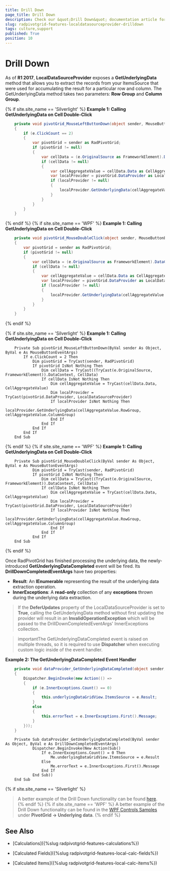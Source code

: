 ```yaml
---
title: Drill Down
page_title: Drill Down
description: Check our &quot;Drill Down&quot; documentation article for the RadPivotGrid {{ site.framework_name }} control.
slug: radpivotgrid-features-localdatasourceprovider-drilldown
tags: culture,support
published: True
position: 10
---
```


# Drill Down

As of **R1 2017**, **LocalDataSourceProvider** exposes a **GetUnderlyingData** method that allows you to extract the records from your ItemsSource that were used for accumulating the result for a particular row and column. The GetUnderlyingData method takes two parameters: **Row Group** and **Column Group**.

{% if site.site_name == 'Silverlight' %}
__Example 1: Calling GetUnderlyingData on Cell Double-Click__
```C#
	private void pivotGrid_MouseLeftButtonDown(object sender, MouseButtonEventArgs e)
    {
        if (e.ClickCount == 2)
        {
			var pivotGrid = sender as RadPivotGrid;
			if (pivotGrid != null)
		    {
	            var cellData = (e.OriginalSource as FrameworkElement).DataContext as CellData;
	            if (cellData != null)
	            {
	                var cellAggregateValue = cellData.Data as CellAggregateValue;
	                var localProvider = pivotGrid.DataProvider as LocalDataSourceProvider;
					if (localProvider != null)
				    {
        				localProvider.GetUnderlyingData(cellAggregateValue.RowGroup, cellAggregateValue.ColumnGroup);
					}         
				}
			}
        }
    }
```
{% endif %}
{% if site.site_name == 'WPF' %}
__Example 1: Calling GetUnderlyingData on Cell Double-Click__
```C#
	private void pivotGrid_MouseDoubleClick(object sender, MouseButtonEventArgs e)
	{
		var pivotGrid = sender as RadPivotGrid;
		if (pivotGrid != null)
	    {
		    var cellData = (e.OriginalSource as FrameworkElement).DataContext as CellData;
		    if (cellData != null)
		    {
		        var cellAggregateValue = cellData.Data as CellAggregateValue;
		        var localProvider = pivotGrid.DataProvider as LocalDataSourceProvider;
				if (localProvider != null)
				{
		        	localProvider.GetUnderlyingData(cellAggregateValue.RowGroup, cellAggregateValue.ColumnGroup);
				}          
		    }
		}
	}
```
{% endif %}

{% if site.site_name == 'Silverlight' %}
__Example 1: Calling GetUnderlyingData on Cell Double-Click__
```VB.NET
	Private Sub pivotGrid_MouseLeftButtonDown(ByVal sender As Object, ByVal e As MouseButtonEventArgs)
		If e.ClickCount = 2 Then
			Dim pivotGrid = TryCast(sender, RadPivotGrid)
			If pivotGrid IsNot Nothing Then
				Dim cellData = TryCast((TryCast(e.OriginalSource, FrameworkElement)).DataContext, CellData)
				If cellData IsNot Nothing Then
					Dim cellAggregateValue = TryCast(cellData.Data, CellAggregateValue)
					Dim localProvider = TryCast(pivotGrid.DataProvider, LocalDataSourceProvider)
					If localProvider IsNot Nothing Then
						localProvider.GetUnderlyingData(cellAggregateValue.RowGroup, cellAggregateValue.ColumnGroup)
					End If
				End If
			End If
		End If
	End Sub
```
{% endif %}
{% if site.site_name == 'WPF' %}
__Example 1: Calling GetUnderlyingData on Cell Double-Click__
```VB.NET
	Private Sub pivotGrid_MouseDoubleClick(ByVal sender As Object, ByVal e As MouseButtonEventArgs)
			Dim pivotGrid = TryCast(sender, RadPivotGrid)
			If pivotGrid IsNot Nothing Then
				Dim cellData = TryCast((TryCast(e.OriginalSource, FrameworkElement)).DataContext, CellData)
				If cellData IsNot Nothing Then
					Dim cellAggregateValue = TryCast(cellData.Data, CellAggregateValue)
					Dim localProvider = TryCast(pivotGrid.DataProvider, LocalDataSourceProvider)
					If localProvider IsNot Nothing Then
						localProvider.GetUnderlyingData(cellAggregateValue.RowGroup, cellAggregateValue.ColumnGroup)
					End If
				End If
			End If
	End Sub
```
{% endif %}

Once RadPivotGrid has finished processing the underlying data, the newly-introduced **GetUnderlyingDataCompleted** event will be fired. Its **DrillDownCompletedEventArgs** have two properties:

* **Result**: An **IEnumerable** representing the result of the underlying data extraction operation.
* **InnerExceptions**: A **read-only** collection of any **exceptions** thrown during the underlying data extraction.

>If the **DeferUpdates** property of the LocalDataSourceProvider is set to **True**, calling the GetUnderlyingData method without first updating the provider will result in an **InvalidOperationException** which will be passed to the DrillDownCompletedEventArgs' InnerExceptions collection.

>importantThe GetUnderlyingDataCompleted event is raised on multiple threads, so it is required to use **Dispatcher** when executing custom logic inside of the event handler.

__Example 2: The GetUnderlyingDataCompleted Event Handler__

```C#
	private void dataProvider_GetUnderlyingDataCompleted(object sender, DrillDownCompletedEventArgs e)
    {
		Dispatcher.BeginInvoke(new Action(() => 
        {
		    if (e.InnerExceptions.Count() == 0)
		    {
		        this.underlyingDataGridView.ItemsSource = e.Result;
		    }
		    else
	        {
	            this.errorText = e.InnerExceptions.First().Message;
	        }
		}));
    }
```
```VB.NET
	Private Sub dataProvider_GetUnderlyingDataCompleted(ByVal sender As Object, ByVal e As DrillDownCompletedEventArgs)
			Dispatcher.BeginInvoke(New Action(Sub()
				If e.InnerExceptions.Count() = 0 Then
					Me.underlyingDataGridView.ItemsSource = e.Result
				Else
					Me.errorText = e.InnerExceptions.First().Message
				End If
			End Sub))
	End Sub
```

{% if site.site_name == 'Silverlight' %}
>A better example of the Drill Down functionality can be found [here](https://demos.telerik.com/silverlight/#PivotGrid/DrillDown).
{% endif %}
{% if site.site_name == 'WPF' %}
>A better example of the Drill Down functionality can be found in the [WPF Controls Samples](https://demos.telerik.com/wpf/) under **PivotGrid -> Underlying data**.
{% endif %}

## See Also

* [Calculations]({%slug radpivotgrid-features-calculations%})

* [Calculated Fields]({%slug radpivotgrid-features-local-calc-fields%})

* [Calculated Items]({%slug radpivotgrid-features-local-calc-items%})